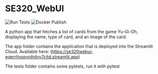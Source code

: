 # SE320_WebUI
![Run Tests](https://github.com/SamuelVanWinkle/SE320_WebUI/actions/workflows/python-app.yml/badge.svg)
![Docker Publish](https://github.com/SamuelVanWinkle/SE320_WebUI/actions/workflows/docker-publish.yml/badge.svg)

A python app that fetches a list of cards from the game Yu-Gi-Oh, displaying the name, type of card, and an image of the card.

The app folder contains the application that is deployed into the Streamlit Cloud. Available here: (https://se320webui-eqerrtjyspyrdrdvy7citd.streamlit.app)

The tests folder contains some pytests, run it with pytest
